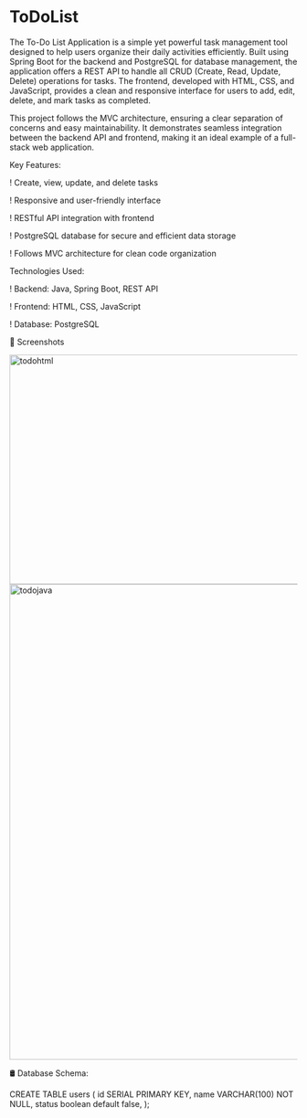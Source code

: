 # ToDoList

The To-Do List Application is a simple yet powerful task management tool designed to help users organize their daily activities efficiently. Built using Spring Boot for the backend and PostgreSQL for database management, the application offers a REST API to handle all CRUD (Create, Read, Update, Delete) operations for tasks. The frontend, developed with HTML, CSS, and JavaScript, provides a clean and responsive interface for users to add, edit, delete, and mark tasks as completed.

This project follows the MVC architecture, ensuring a clear separation of concerns and easy maintainability. It demonstrates seamless integration between the backend API and frontend, making it an ideal example of a full-stack web application.

Key Features:

! Create, view, update, and delete tasks

! Responsive and user-friendly interface

! RESTful API integration with frontend

! PostgreSQL database for secure and efficient data storage

! Follows MVC architecture for clean code organization

Technologies Used:

! Backend: Java, Spring Boot, REST API

! Frontend: HTML, CSS, JavaScript

! Database: PostgreSQL

 📸 Screenshots


 <img width="552" height="402" alt="todohtml" src="https://github.com/user-attachments/assets/b6f99cd1-d12f-480b-a19d-86df483f23e3" />












 
 
 
 

 
 <img width="1545" height="833" alt="todojava" src="https://github.com/user-attachments/assets/b10e975a-9521-489c-9af3-ce10077d2bb4" />


















🛢️ Database Schema:


CREATE TABLE users (
    id SERIAL PRIMARY KEY,
    name VARCHAR(100) NOT NULL,
    status boolean default false,
);




